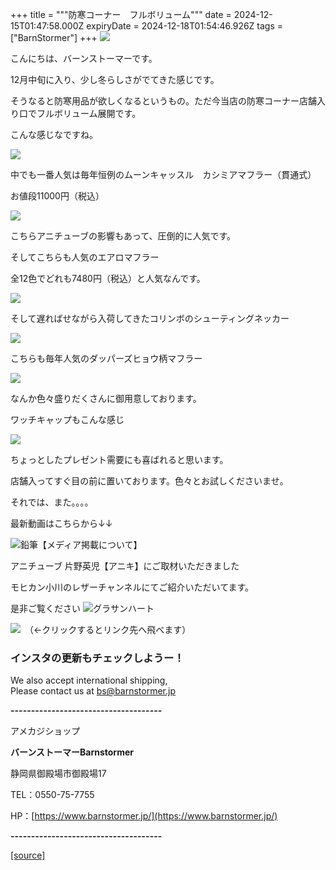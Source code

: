 +++
title = """防寒コーナー　フルボリューム"""
date = 2024-12-15T01:47:58.000Z
expiryDate = 2024-12-18T01:54:46.926Z
tags = ["BarnStormer"]
+++
[![](https://stat.ameba.jp/user_images/20231023/16/barnstormer-go/b2/03/p/o0420015015354743273.png)](https://ameblo.jp/barnstormer-go/entry-12825670498.html)

こんにちは、バーンストーマーです。

12月中旬に入り、少し冬らしさがでてきた感じです。

そうなると防寒用品が欲しくなるというもの。ただ今当店の防寒コーナー店舗入り口でフルボリューム展開です。

こんな感じなですね。

[![](https://stat.ameba.jp/user_images/20241215/10/barnstormer-go/a1/5f/j/o0700046615521649440.jpg)](https://stat.ameba.jp/user_images/20241215/10/barnstormer-go/a1/5f/j/o0700046615521649440.jpg)

中でも一番人気は毎年恒例のムーンキャッスル　カシミアマフラー（貫通式）

お値段11000円（税込）

[![](https://stat.ameba.jp/user_images/20241215/10/barnstormer-go/3c/5f/j/o0466070015521649441.jpg)](https://stat.ameba.jp/user_images/20241215/10/barnstormer-go/3c/5f/j/o0466070015521649441.jpg)

こちらアニチューブの影響もあって、圧倒的に人気です。

そしてこちらも人気のエアロマフラー

全12色でどれも7480円（税込）と人気なんです。

[![](https://stat.ameba.jp/user_images/20241215/10/barnstormer-go/f7/51/j/o0466070015521649444.jpg)](https://stat.ameba.jp/user_images/20241215/10/barnstormer-go/f7/51/j/o0466070015521649444.jpg)

そして遅ればせながら入荷してきたコリンボのシューティングネッカー

[![](https://stat.ameba.jp/user_images/20241215/10/barnstormer-go/a4/cf/j/o0466070015521649443.jpg)](https://stat.ameba.jp/user_images/20241215/10/barnstormer-go/a4/cf/j/o0466070015521649443.jpg)

こちらも毎年人気のダッパーズヒョウ柄マフラー

[![](https://stat.ameba.jp/user_images/20241215/10/barnstormer-go/97/0c/j/o0466070015521649446.jpg)](https://stat.ameba.jp/user_images/20241215/10/barnstormer-go/97/0c/j/o0466070015521649446.jpg)

なんか色々盛りだくさんに御用意しております。

ワッチキャップもこんな感じ

[![](https://stat.ameba.jp/user_images/20241215/10/barnstormer-go/8d/c0/j/o0466070015521649449.jpg)](https://stat.ameba.jp/user_images/20241215/10/barnstormer-go/8d/c0/j/o0466070015521649449.jpg)

ちょっとしたプレゼント需要にも喜ばれると思います。

店舗入ってすぐ目の前に置いております。色々とお試しくださいませ。

それでは、また。。。。

最新動画はこちらから↓↓

![鉛筆](https://stat100.ameba.jp/blog/ucs/img/char/char3/519.png)【メディア掲載について】

アニチューブ 片野英児【アニキ】にご取材いただきました

モヒカン小川のレザーチャンネルにてご紹介いただいてます。

是非ご覧ください ![グラサンハート](https://stat100.ameba.jp/blog/ucs/img/char/char3/148.png)

[![](https://stat.ameba.jp/user_images/20230412/16/barnstormer-go/6a/23/p/o0108010815269242493.png)](https://www.instagram.com/barnstormer_daily/)　（←クリックするとリンク先へ飛べます）

### インスタの更新もチェックしようー！

We also accept international shipping,  
Please contact us at bs@barnstormer.jp

**\-------------------------------------**

アメカジショップ

**バーンストーマーBarnstormer**

静岡県御殿場市御殿場17

TEL：0550-75-7755

HP：[https://www.barnstormer.jp/](https://www.barnstormer.jp/)

**\-------------------------------------**

[[source]](https://ameblo.jp/barnstormer-go/entry-12878712232.html)
